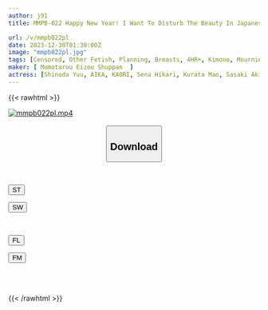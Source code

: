 ```yaml
---
author: j91
title: MMPB-022 Happy New Year! I Want To Disturb The Beauty In Japanese Clothes! 15 People

url: /v/mmpb022pl
date: 2023-12-30T01:30:00Z
image: "mmpb022pl.jpg"
tags: [Censored, Other Fetish, Planning, Breasts, 4HR+, Kimono, Mourning	]
maker: [ Momotarou Eizou Shuppan  ]
actress: [Shinoda Yuu, AIKA, KAORI, Sena Hikari, Kurata Mao, Sasaki Aki, Sekine Nami, Kawakita Mai, Aimi Rika, Melody Hiina Marks ]
---
```



{{< rawhtml >}}

<div class="video" data-videoid="BPjlMPbogLUVLX">
    <a href="javascript:;">
        <img src="/v/mmpb022pl/mmpb022pl.jpg" width="WIDTH" height="HEIGHT" alt="mmpb022pl.mp4" loading="lazy">
    </a>
</div>

<script type="text/javascript" src="https://j91.asia/asset/on-demand-st.js"></script>

<br>
  <link rel="stylesheet" href="https://j91.asia/asset/bs5.css">
  
  <center>
  <button class="btn btn-primary" type="button" data-bs-toggle="collapse" data-bs-target=".multi-collapse" aria-expanded="false" aria-controls="multiCollapseExample1 multiCollapseExample2"><h2>Download</h2></button></center>
</p>
<div class="row">
  <div class="col">
    <div class="collapse multi-collapse" id="multiCollapseExample1">
      <div class="card card-body">
	      	      <br>
<div class="buttons">  
<p><a href="https://streamtape.to/v/BPjlMPbogLUVLX" target="_blank"><button class="btn-hover color-3"><i class="fa fa-download"></i> ST</button></a></p>
<p><a href="https://flaswish.com/1njmejzp27k0" target="_blank"><button class="btn-hover color-2"><i class="fa fa-download"></i> SW</button></a></p></div>
    </div>
  </div>
</div>
  <div class="col">
    <div class="collapse multi-collapse" id="multiCollapseExample2">
      <div class="card card-body">
	      <br>
<div class="buttons">
<p><a href="javascript:;" target="_blank"><button class="btn-hover color-9"><i class="fa fa-download"></i> FL</button></a></p>
<p><a href="javascript:;" target="_blank"><button class="btn-hover color-8"><i class="fa fa-download"></i> FM</button></a></p></div>
<br><br>
      </div>
    </div>
  </div>
</div>

{{< /rawhtml >}}